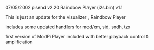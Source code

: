 
07/05/2002 pisend v2.20    Raindbow Player (i2s.bin) v1.1 

This is just an update for the visualizer , Raindbow Player 


includes some updated handlers for mod/xm, sid, sndh, tzx 

first version of ModPi Player included with better playback control & amplification 



 
 
 
 
 

